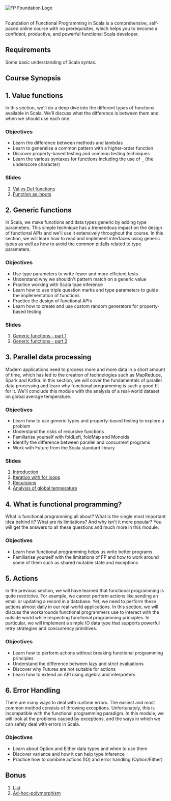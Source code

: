 ![FP Foundation Logo](slides/docs/img/fp-tower/foundations-logo.png)<br><br>

Foundation of Functional Programming in Scala is a comprehensive, self-paced online course with no prerequisites, which 
helps you to become a confident, productive, and powerful functional Scala developer.

## Requirements

Some basic understanding of Scala syntax.

## Course Synopsis

## 1. Value functions

In this section, we'll do a deep dive into the different types of functions available in Scala. 
We’ll discuss what the difference is between them and when we should use each one.

### Objectives
* Learn the difference between methods and lambdas
* Learn to generalise a common pattern with a higher-order function
* Discover property-based testing and common testing techniques
* Learn the various syntaxes for functions including the use of `_` (the underscore character)

### Slides
1. [Val vs Def functions](https://fp-tower.github.io/foundations/val-vs-def-functions.html#1)
1. [Function as inputs](https://fp-tower.github.io/foundations/function-as-inputs.html#1)


## 2. Generic functions

In Scala, we make functions and data types generic by adding type parameters. This simple technique 
has a tremendous impact on the design of functional APIs and we'll use it extensively throughout 
the course. In this section, we will learn how to read and implement interfaces using generic types 
as well as how to avoid the common pitfalls related to type parameters.

### Objectives
* Use type parameters to write fewer and more efficient tests
* Understand why we shouldn't pattern match on a generic value
* Practice working with Scala type inference
* Learn how to use triple question marks and type parameters to guide the implementation of functions
* Practice the design of functional APIs
* Learn how to create and use custom random generators for property-based testing

### Slides
1. [Generic functions - part 1](https://fp-tower.github.io/foundations/generic-functions-part-1.html#1)
1. [Generic functions - part 2](https://fp-tower.github.io/foundations/generic-functions-part-2.html#1)

## 3. Parallel data processing

Modern applications need to process more and more data in a short amount of time, which has led 
to the creation of technologies such as MapReduce, Spark and Kafka. In this section, we will 
cover the fundamentals of parallel data processing and learn why functional programming is such 
a good fit for it. We'll conclude this module with the analysis of a real-world dataset on global 
average temperature.

### Objectives
* Learn how to use generic types and property-based testing to explore a problem
* Understand the risks of recursive functions
* Familiarise yourself with foldLeft, foldMap and Monoids
* Identify the difference between parallel and concurrent programs
* Work with Future from the Scala standard library

### Slides
1. [Introduction](https://blog.fp-tower.com/foundations/parallel-data-processing.html#1)
1. [Iteration with for loops](https://fp-tower.github.io/foundations/iteration-with-for-loops.html#1)
1. [Recursions](https://fp-tower.github.io/foundations/recursions.html#1)
1. [Analysis of global temperature](https://fp-tower.github.io/foundations/analysis-of-global-temperature.html#1)


## 4. What is functional programming?

What is functional programming all about? What is the single most important idea behind it? What 
are its limitations? And why isn't it more popular? You will get the answers to all these questions
 and much more in this module.

### Objectives
* Learn how functional programming helps us write better programs
* Familiarise yourself with the limitations of FP and how to work around some of them such as
shared mutable state and exceptions

## 5. Actions

In the previous section, we will have learned that functional programming is quite restrictive. 
For example, we cannot perform actions like sending an email or updating a record in a database. 
Yet, we need to perform these actions almost daily in our real-world applications. In this section, 
we will discuss the workarounds functional programmers use to interact with the outside world 
while respecting functional programming principles. In particular, we will implement a simple IO
data type that supports powerful retry strategies and concurrency primitives.

### Objectives
* Learn how to perform actions without breaking functional programming principles
* Understand the difference between lazy and strict evaluations
* Discover why Futures are not suitable for actions
* Learn how to extend an API using algebra and interpreters


## 6. Error Handling

There are many ways to deal with runtime errors. The easiest and most common method consists of
throwing exceptions. Unfortunately, this is incompatible with the functional programming 
paradigm. In this module, we will look at the problems caused by exceptions, and the ways in which
we can safely deal with errors in Scala.

### Objectives
* Learn about Option and Either data types and when to use them
* Discover variance and how it can help type inference
* Practice how to combine actions (IO) and error handling (Option/Either)

## Bonus

1. [List](https://fp-tower.github.io/foundations/list.html#1)
1. [Ad-hoc-polymorphism](https://fp-tower.github.io/foundations/ad-hoc-polymorphism.html#1)

[licence]: https://creativecommons.org/licenses/by-sa/4.0/legalcode
[patreon]: https://www.patreon.com/bePatron?u=10482033
